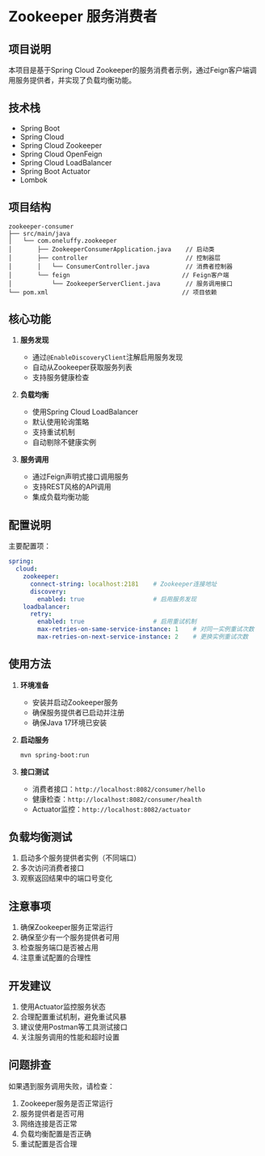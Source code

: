 # Zookeeper 服务消费者

## 项目说明
本项目是基于Spring Cloud Zookeeper的服务消费者示例，通过Feign客户端调用服务提供者，并实现了负载均衡功能。

## 技术栈
- Spring Boot
- Spring Cloud
- Spring Cloud Zookeeper
- Spring Cloud OpenFeign
- Spring Cloud LoadBalancer
- Spring Boot Actuator
- Lombok

## 项目结构
```
zookeeper-consumer
├── src/main/java
│   └── com.oneluffy.zookeeper
│       ├── ZookeeperConsumerApplication.java    // 启动类
│       ├── controller                           // 控制器层
│       │   └── ConsumerController.java          // 消费者控制器
│       └── feign                               // Feign客户端
│           └── ZookeeperServerClient.java       // 服务调用接口
└── pom.xml                                     // 项目依赖
```

## 核心功能
1. **服务发现**
   - 通过`@EnableDiscoveryClient`注解启用服务发现
   - 自动从Zookeeper获取服务列表
   - 支持服务健康检查

2. **负载均衡**
   - 使用Spring Cloud LoadBalancer
   - 默认使用轮询策略
   - 支持重试机制
   - 自动剔除不健康实例

3. **服务调用**
   - 通过Feign声明式接口调用服务
   - 支持REST风格的API调用
   - 集成负载均衡功能

## 配置说明
主要配置项：
```yaml
spring:
  cloud:
    zookeeper:
      connect-string: localhost:2181    # Zookeeper连接地址
      discovery:
        enabled: true                   # 启用服务发现
    loadbalancer:
      retry:
        enabled: true                   # 启用重试机制
        max-retries-on-same-service-instance: 1    # 对同一实例重试次数
        max-retries-on-next-service-instance: 2    # 更换实例重试次数
```

## 使用方法
1. **环境准备**
   - 安装并启动Zookeeper服务
   - 确保服务提供者已启动并注册
   - 确保Java 17环境已安装

2. **启动服务**
   ```bash
   mvn spring-boot:run
   ```

3. **接口测试**
   - 消费者接口：`http://localhost:8082/consumer/hello`
   - 健康检查：`http://localhost:8082/consumer/health`
   - Actuator监控：`http://localhost:8082/actuator`

## 负载均衡测试
1. 启动多个服务提供者实例（不同端口）
2. 多次访问消费者接口
3. 观察返回结果中的端口号变化

## 注意事项
1. 确保Zookeeper服务正常运行
2. 确保至少有一个服务提供者可用
3. 检查服务端口是否被占用
4. 注意重试配置的合理性

## 开发建议
1. 使用Actuator监控服务状态
2. 合理配置重试机制，避免重试风暴
3. 建议使用Postman等工具测试接口
4. 关注服务调用的性能和超时设置

## 问题排查
如果遇到服务调用失败，请检查：
1. Zookeeper服务是否正常运行
2. 服务提供者是否可用
3. 网络连接是否正常
4. 负载均衡配置是否正确
5. 重试配置是否合理 